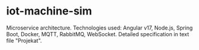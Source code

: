 # iot-machine-sim

Microservice architecture. Technologies used: Angular v17, Node.js, Spring Boot, Docker, MQTT, RabbitMQ, WebSocket.
Detailed specification in text file "Projekat".
